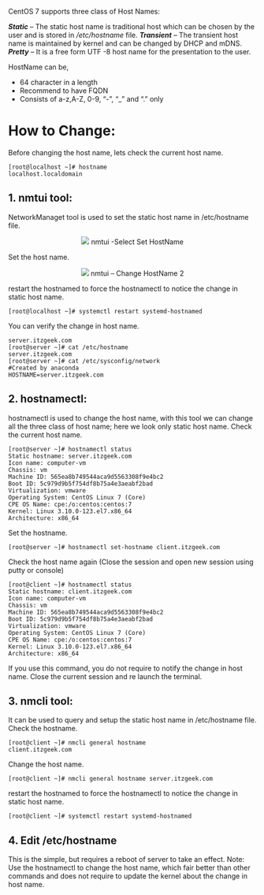 CentOS 7 supports three class of Host Names:

**_Static_** – The static host name is traditional host which can be chosen by the user and is stored in _/etc/hostname_ file.
**_Transient_** – The transient host name is maintained by kernel and can be changed by DHCP and mDNS.
**_Pretty_** – It is a free form UTF -8 host name for the presentation to the user.

HostName can be,
- 64 character in a length
- Recommend to have FQDN
- Consists of a-z,A-Z, 0-9, “-”, “_” and “.” only
# How to Change:
Before changing the host name, lets check the current host name.
```
[root@localhost ~]# hostname
localhost.localdomain
```
## 1. nmtui tool: 
NetworkManaget tool is used to set the static host name in /etc/hostname file.
<p align="center">
<img src="https://user-images.githubusercontent.com/13705439/62769517-58a35900-bac3-11e9-9e9e-c4331b175286.png">
nmtui -Select Set HostName
</p>
Set the host name.
<p align="center">
<img src="https://user-images.githubusercontent.com/13705439/62769522-5b05b300-bac3-11e9-9d12-48b6e81df22b.png">
nmtui – Change HostName 2
</p>

restart the hostnamed to force the hostnamectl to notice the change in static host name.
```
[root@localhost ~]# systemctl restart systemd-hostnamed
```
You can verify the change in host name.
```[root@server ~]# hostname
server.itzgeek.com
[root@server ~]# cat /etc/hostname
server.itzgeek.com
[root@server ~]# cat /etc/sysconfig/network
#Created by anaconda
HOSTNAME=server.itzgeek.com
```
## 2. hostnamectl: 
hostnamectl is used to change the host name, with this tool we can change all the three class of host name; here we look only static host name.
Check the current host name.
```
[root@server ~]# hostnamectl status
Static hostname: server.itzgeek.com
Icon name: computer-vm
Chassis: vm
Machine ID: 565ea8b749544aca9d5563308f9e4bc2
Boot ID: 5c979d9b5f754df8b75a4e3aeabf2bad
Virtualization: vmware
Operating System: CentOS Linux 7 (Core)
CPE OS Name: cpe:/o:centos:centos:7
Kernel: Linux 3.10.0-123.el7.x86_64
Architecture: x86_64
```
Set the hostname.
```
[root@server ~]# hostnamectl set-hostname client.itzgeek.com
```
Check the host name again (Close the session and open new session using putty or console)
```
[root@client ~]# hostnamectl status
Static hostname: client.itzgeek.com
Icon name: computer-vm
Chassis: vm
Machine ID: 565ea8b749544aca9d5563308f9e4bc2
Boot ID: 5c979d9b5f754df8b75a4e3aeabf2bad
Virtualization: vmware
Operating System: CentOS Linux 7 (Core)
CPE OS Name: cpe:/o:centos:centos:7
Kernel: Linux 3.10.0-123.el7.x86_64
Architecture: x86_64
```
If you use this command, you do not require to notify the change in host name. Close the current session and re launch the terminal.
## 3. nmcli tool: 
It can be used to query and setup the static host name in /etc/hostname file.
Check the hostname.
```
[root@client ~]# nmcli general hostname
client.itzgeek.com
```
Change the host name.
```
[root@client ~]# nmcli general hostname server.itzgeek.com
```
restart the hostnamed to force the hostnamectl to notice the change in static host name.
```
[root@client ~]# systemctl restart systemd-hostnamed
```
## 4. Edit /etc/hostname
This is the simple, but requires a reboot of server to take an effect.
Note: Use the hostnamectl to change the host name, which fair better than other commands and does not require to update the kernel about the change in host name.
